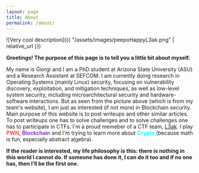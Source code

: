 ```yaml
---
layout: page
title: About
permalink: /about/
---
```


![Very cool description]({{ "/assets/images/peepoHappyL3ak.png" | relative_url }})

**Greetings! The purpose of this page is to tell you a little bit about myself.**

My name is Giorgi and I am a PhD student at Arizona State University (ASU) and a Research Assistant at SEFCOM. I am currently doing research in Operating Systems (mainly Linux) security, focusing on vulnerability discovery, exploitation, and mitigation techniques, as well as low-level system security, including microarchitectural security and hardware-software interactions. But as seen from the picture above (which is from my team's website), I am just as interested (if not more) in Blockchain security. Main purpose of this website is to post writeups and other similar articles. To post writeups one has to solve challenges and to solve challenges one has to participate in CTFs. I'm a proud memeber of a CTF team, [L3ak](https://www.l3ak.team/). I play <span style="color:#FF474C">**PWN**</span>, <span style="color:#7F3BCC">**Blockchain**</span> and I'm trying to learn more about <span style="color:#00FFFF">**Crypto**</span> (because math is fun, especially abstract algebra).

**If the reader is interested, my life philosophy is this: there is nothing in this world I cannot do. If someone has done it, I can do it too and if no one has, then I’ll be the first one.**

